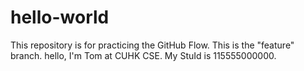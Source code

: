 # hello-world
This repository is for practicing the GitHub Flow.
This is the "feature" branch.
hello, I'm Tom at CUHK CSE.
My StuId is 115555000000.

